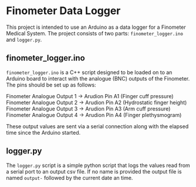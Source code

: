# Finometer Data Logger

This project is intended to use an Arduino as a data logger for a Finometer Medical System.
The project consists of two parts: `finometer_logger.ino` and `logger.py`.

## finometer_logger.ino

`finometer_logger.ino` is a C++ script designed to be loaded on to an Arduino board to interact with the analogue (BNC) outputs of the Finometer.
The pins should be set up as follows:

Finometer Analogue Output 1 -> Arudion Pin A1 (Finger cuff pressure)
Finometer Analogue Output 2 -> Arudion Pin A2 (Hydrostatic finger height)
Finometer Analogue Output 3 -> Arudion Pin A3 (Arm cuff pressure)
Finometer Analogue Output 4 -> Arudion Pin A4 (Finger plethysmogram)

These output values are sent via a serial connection along with the elapsed time since the Arduino started.

## logger.py

The `logger.py` script is a simple python script that logs the values read from a serial port to an output csv file.
If no name is provided the output file is named `output-` followed by the current date an time.
